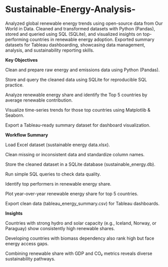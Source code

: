 # Sustainable-Energy-Analysis-
Analyzed global renewable energy trends using open-source data from Our World in Data. Cleaned and transformed datasets with Python (Pandas), stored and queried using SQL (SQLite), and visualized insights on top-performing countries in renewable energy adoption. Exported summary datasets for Tableau dashboarding, showcasing data management, analysis, and sustainability reporting skills.

**Key Objectives**

Clean and prepare raw energy and emissions data using Python (Pandas).

Store and query the cleaned data using SQLite for reproducible SQL practice.

Analyze renewable energy share and identify the Top 5 countries by average renewable contribution.

Visualize time-series trends for those top countries using Matplotlib & Seaborn.

Export a Tableau-ready summary dataset for dashboard visualization.

**Workflow Summary**

Load Excel dataset (sustainable energy data.xlsx).

Clean missing or inconsistent data and standardize column names.

Store the cleaned dataset in a SQLite database (sustainable_energy.db).

Run simple SQL queries to check data quality.

Identify top performers in renewable energy share.

Plot year-over-year renewable energy share for top 5 countries.

Export clean data (tableau_energy_summary.csv) for Tableau dashboards.

**Insights**

Countries with strong hydro and solar capacity (e.g., Iceland, Norway, or Paraguay) show consistently high renewable shares.

Developing countries with biomass dependency also rank high but face energy access gaps.

Combining renewable share with GDP and CO₂ metrics reveals diverse sustainability pathways.

